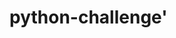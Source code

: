 # python-challenge'

<!-- I need an extension on my homework please. I had a family emergency that has caused me to miss a class so I am a little behind. I will work on catching up and having my hw submission finalized Wed 9/20 -->